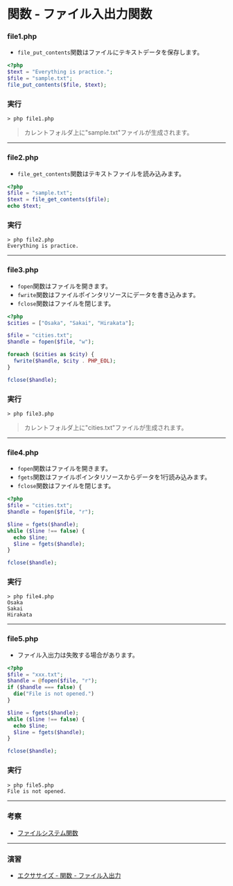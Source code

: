 # 関数 - ファイル入出力関数

### file1.php

+ `file_put_contents`関数はファイルにテキストデータを保存します。

```php
<?php
$text = "Everything is practice.";
$file = "sample.txt";
file_put_contents($file, $text);
```

### 実行

```
> php file1.php
```

> カレントフォルダ上に"sample.txt"ファイルが生成されます。

---


### file2.php

+ `file_get_contents`関数はテキストファイルを読み込みます。

```php
<?php
$file = "sample.txt";
$text = file_get_contents($file);
echo $text;
```

### 実行

```
> php file2.php
Everything is practice.
```

---


### file3.php

+ `fopen`関数はファイルを開きます。
+ `fwrite`関数はファイルポインタリソースにデータを書き込みます。
+ `fclose`関数はファイルを閉じます。

```php
<?php
$cities = ["Osaka", "Sakai", "Hirakata"];

$file = "cities.txt";
$handle = fopen($file, "w");

foreach ($cities as $city) {
  fwrite($handle, $city . PHP_EOL);
}

fclose($handle);
```

### 実行

```
> php file3.php
```

> カレントフォルダ上に"cities.txt"ファイルが生成されます。

---

### file4.php

+ `fopen`関数はファイルを開きます。
+ `fgets`関数はファイルポインタリソースからデータを1行読み込みます。
+ `fclose`関数はファイルを閉じます。

```php
<?php
$file = "cities.txt";
$handle = fopen($file, "r");

$line = fgets($handle);
while ($line !== false) {
  echo $line;
  $line = fgets($handle);
}

fclose($handle);
```

### 実行

```
> php file4.php
Osaka
Sakai
Hirakata
```

---

### file5.php

+ ファイル入出力は失敗する場合があります。

```php
<?php
$file = "xxx.txt";
$handle = @fopen($file, "r");
if ($handle === false) {
  die("File is not opened.")
}

$line = fgets($handle);
while ($line !== false) {
  echo $line;
  $line = fgets($handle);
}

fclose($handle);
```

### 実行

```
> php file5.php
File is not opened.
```

---


### 考察

+ [ファイルシステム関数](https://www.php.net/manual/ja/ref.filesystem.php)

---

### 演習

+ [エクササイズ - 関数 - ファイル入出力](ex/09_php_ex.md)
